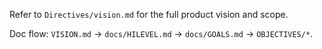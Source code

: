 Refer to `Directives/vision.md` for the full product vision and scope.

Doc flow: `VISION.md` → `docs/HILEVEL.md` → `docs/GOALS.md` → `OBJECTIVES/*`.


